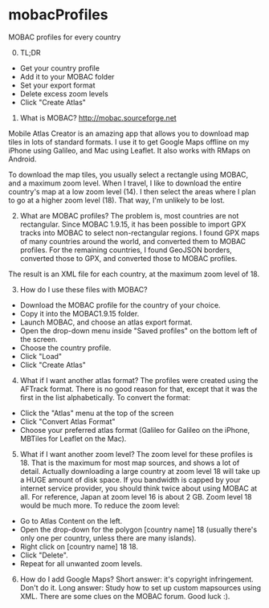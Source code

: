 mobacProfiles
=============

MOBAC profiles for every country

0. TL;DR
- Get your country profile
- Add it to your MOBAC folder
- Set your export format
- Delete excess zoom levels
- Click "Create Atlas"

1. What is MOBAC?
http://mobac.sourceforge.net

Mobile Atlas Creator is an amazing app that allows you to download map tiles in lots of standard formats. 
I use it to get Google Maps offline on my iPhone using Galileo, and Mac using Leaflet. It also works with RMaps on Android.

To download the map tiles, you usually select a rectangle using MOBAC, and a maximum zoom level. 
When I travel, I like to download the entire country's map at a low zoom level (14).
I then select the areas where I plan to go at a higher zoom level (18). That way, I'm unlikely to be lost. 

2. What are MOBAC profiles?
The problem is, most countries are not rectangular. 
Since MOBAC 1.9.15, it has been possible to import GPX tracks into MOBAC to select non-rectangular regions. 
I found GPX maps of many countries around the world, and converted them to MOBAC profiles. 
For the remaining countries, I found GeoJSON borders, converted those to GPX, and converted those to MOBAC profiles. 

The result is an XML file for each country, at the maximum zoom level of 18. 

3. How do I use these files with MOBAC?
- Download the MOBAC profile for the country of your choice.
- Copy it into the MOBAC1.9.15 folder. 
- Launch MOBAC, and choose an atlas export format. 
- Open the drop-down menu inside "Saved profiles" on the bottom left of the screen. 
- Choose the country profile. 
- Click "Load"
- Click "Create Atlas"

4. What if I want another atlas format?
The profiles were created using the AFTrack format. 
There is no good reason for that, except that it was the first in the list alphabetically. 
To convert the format:
- Click the "Atlas" menu at the top of the screen
- Click "Convert Atlas Format"
- Choose your preferred atlas format (Galileo for Galileo on the iPhone, MBTiles for Leaflet on the Mac). 

5. What if I want another zoom level?
The zoom level for these profiles is 18. That is the maximum for most map sources, and shows a lot of detail. 
Actually downloading a large country at zoom level 18 will take up a HUGE amount of disk space. 
If you bandwidth is capped by your internet service provider, you should think twice about using MOBAC at all. 
For reference, Japan at zoom level 16 is about 2 GB. Zoom level 18 would be much more. 
To reduce the zoom level:
- Go to Atlas Content on the left.
- Open the drop-down for the polygon [country name] 18 (usually there's only one per country, unless there are many islands).
- Right click on [country name] 18 18. 
- Click "Delete".
- Repeat for all unwanted zoom levels. 

6. How do I add Google Maps?
Short answer: it's copyright infringement. Don't do it. 
Long answer: Study how to set up custom mapsources using XML. There are some clues on the MOBAC forum. Good luck :). 